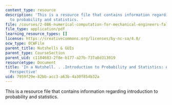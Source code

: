 ```yaml
---
content_type: resource
description: 'This is a resource file that contains information regarding introduction
  to probability and statistics. '
file: /courses/2-086-numerical-computation-for-mechanical-engineers-fall-2014/7959f29e82bbacc3a63b4a30f854b32a_MIT2_086F14_Probability.pdf
file_type: application/pdf
learning_resource_types: []
license: https://creativecommons.org/licenses/by-nc-sa/4.0/
ocw_type: OCWFile
parent_title: Nutshells & GUIs
parent_type: CourseSection
parent_uid: c1184683-2f8e-b177-a27b-737a8d313019
resourcetype: Document
title: 'In a Nutshell. . .Introduction to Probability and Statistics: A Frequentist
  Perspective'
uid: 7959f29e-82bb-acc3-a63b-4a30f854b32a
---
```

This is a resource file that contains information regarding introduction to probability and statistics. 